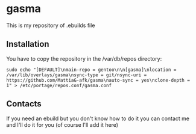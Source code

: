 # gasma
This is my repository of .ebuilds file

## Installation
You have to copy the repository in the /var/db/repos directory:
```shell
sudo echo "[DEFAULT]\nmain-repo = gentoo\n\n[gasma]\nlocation = /var/lib/overlays/gasma\nsync-type = git/nsync-uri = https://github.com/MattiaG-afk/gasma\nauto-sync = yes\nclone-depth = 1" > /etc/portage/repos.conf/gasma.conf
```

## Contacts
If you need an ebuild but you don't know how to do it you can contact me and I'll do it for you (of course I'll add it here)
